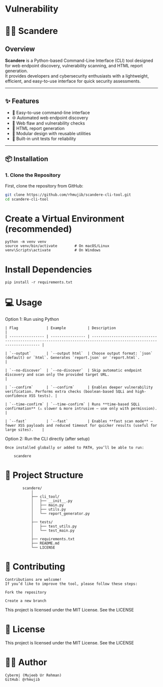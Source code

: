 # Vulnerability

# 🕵️‍♂️ Scandere 

## Overview
**Scandere** is a Python-based Command-Line Interface (CLI) tool designed for web endpoint discovery, vulnerability scanning, and HTML report generation.  
It provides developers and cybersecurity enthusiasts with a lightweight, efficient, and easy-to-use interface for quick security assessments.

---

## ✨ Features
- 🚀 Easy-to-use command-line interface  
- 🌐 Automated web endpoint discovery  
- 🧠 Web flaw and vulnerability checks  
- 🧾 HTML report generation  
- 🧩 Modular design with reusable utilities  
- 🧪 Built-in unit tests for reliability  

---

## 📦 Installation

### 1. Clone the Repository
First, clone the repository from GitHub:

```bash
git clone https://github.com/rhmujib/scandere-cli-tool.git
cd scandere-cli-tool

```

# Create a Virtual Environment (recommended)

    python -m venv venv
    source venv/bin/activate        # On macOS/Linux
    venv\Scripts\activate           # On Windows

# Install Dependencies

    pip install -r requirements.txt

# 💻 Usage

Option 1: Run using Python

    | Flag             | Example          | Description                                                                                                          |
    | ---------------- | ---------------- | -------------------------------------------------------------------------------------------------------------------- |
    
    | `--output`       | `--output html`  | Choose output format: `json` (default) or `html`. Generates `report.json` or `report.html`.                          |
    
    | `--no-discover`  | `--no-discover`  | Skip automatic endpoint discovery and scan only the provided target URL.                                             |
    
    | `--confirm`      | `--confirm`      | Enables deeper vulnerability verification. Performs extra checks (boolean-based SQLi and high-confidence XSS tests). |
   
    | `--time-confirm` | `--time-confirm` | Runs **time-based SQLi confirmation** (⚠️ slower & more intrusive — use only with permission).                       |
    
    | `--fast`         | `--fast`         | Enables **fast scan mode** — fewer XSS payloads and reduced timeout for quicker results (useful for large sites).    |


Option 2: Run the CLI directly (after setup)

    Once installed globally or added to PATH, you’ll be able to run:        

        scandere

 # 🧰 Project Structure 

            scandere/
                │
                ├── cli_tool/
                │   ├── __init__.py
                │   ├── main.py
                │   ├── utils.py
                │   └── report_generator.py
                │
                ├── tests/
                │   ├── test_utils.py
                │   └── test_main.py
                │
                ├── requirements.txt
                ├── README.md
                └── LICENSE
 # 🤝 Contributing

    Contributions are welcome!
    If you’d like to improve the tool, please follow these steps:

    Fork the repository

    Create a new branch

This project is licensed under the MIT License.
See the LICENSE

# 🪪 License

This project is licensed under the MIT License.
See the LICENSE

# 🧑‍💻 Author

    Cybermj (Mujeeb Ur Rehman)
    GitHub: @rhmujib